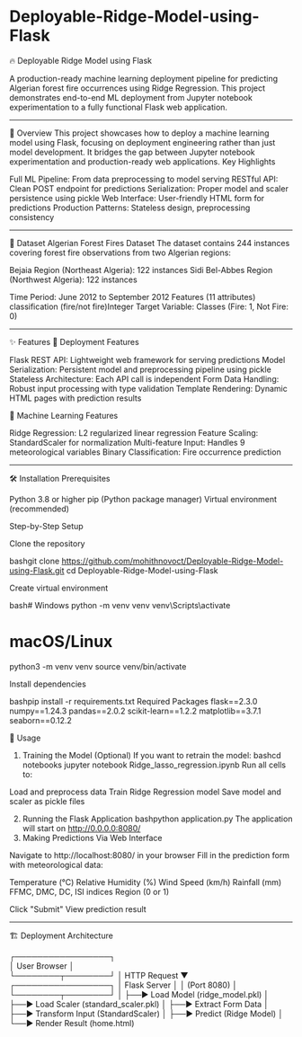 # Deployable-Ridge-Model-using-Flask

🔥 Deployable Ridge Model using Flask

A production-ready machine learning deployment pipeline for predicting Algerian forest fire occurrences using Ridge Regression. This project demonstrates end-to-end ML deployment from Jupyter notebook experimentation to a fully functional Flask web application.

_______________________________________________________________________________

🎯 Overview
This project showcases how to deploy a machine learning model using Flask, focusing on deployment engineering rather than just model development. It bridges the gap between Jupyter notebook experimentation and production-ready web applications.
Key Highlights

Full ML Pipeline: From data preprocessing to model serving
RESTful API: Clean POST endpoint for predictions
Serialization: Proper model and scaler persistence using pickle
Web Interface: User-friendly HTML form for predictions
Production Patterns: Stateless design, preprocessing consistency

_______________________________________________________________________________

🌲 Dataset
Algerian Forest Fires Dataset
The dataset contains 244 instances covering forest fire observations from two Algerian regions:

Bejaia Region (Northeast Algeria): 122 instances
Sidi Bel-Abbes Region (Northwest Algeria): 122 instances

Time Period: June 2012 to September 2012
Features (11 attributes)
classification (fire/not fire)Integer
Target Variable: Classes (Fire: 1, Not Fire: 0)

_______________________________________________________________________________

✨ Features
🚀 Deployment Features

Flask REST API: Lightweight web framework for serving predictions
Model Serialization: Persistent model and preprocessing pipeline using pickle
Stateless Architecture: Each API call is independent
Form Data Handling: Robust input processing with type validation
Template Rendering: Dynamic HTML pages with prediction results

🤖 Machine Learning Features

Ridge Regression: L2 regularized linear regression
Feature Scaling: StandardScaler for normalization
Multi-feature Input: Handles 9 meteorological variables
Binary Classification: Fire occurrence prediction

_______________________________________________________________________________

🛠️ Installation
Prerequisites

Python 3.8 or higher
pip (Python package manager)
Virtual environment (recommended)

Step-by-Step Setup

Clone the repository

bashgit clone https://github.com/mohithnovoct/Deployable-Ridge-Model-using-Flask.git
cd Deployable-Ridge-Model-using-Flask

Create virtual environment

bash# Windows
python -m venv venv
venv\Scripts\activate

# macOS/Linux
python3 -m venv venv
source venv/bin/activate

Install dependencies

bashpip install -r requirements.txt
Required Packages
flask==2.3.0
numpy==1.24.3
pandas==2.0.2
scikit-learn==1.2.2
matplotlib==3.7.1
seaborn==0.12.2

🚀 Usage
1. Training the Model (Optional)
If you want to retrain the model:
bashcd notebooks
jupyter notebook Ridge_lasso_regression.ipynb
Run all cells to:

Load and preprocess data
Train Ridge Regression model
Save model and scaler as pickle files

2. Running the Flask Application
bashpython application.py
The application will start on http://0.0.0.0:8080/
3. Making Predictions
Via Web Interface

Navigate to http://localhost:8080/ in your browser
Fill in the prediction form with meteorological data:

Temperature (°C)
Relative Humidity (%)
Wind Speed (km/h)
Rainfall (mm)
FFMC, DMC, DC, ISI indices
Region (0 or 1)


Click "Submit"
View prediction result

_______________________________________________________________________________

🏗️ Deployment Architecture  

┌─────────────────┐<br>
│   User Browser  │<br>
└────────┬────────┘
         │ HTTP Request
         ▼
┌─────────────────┐
│  Flask Server   │
│  (Port 8080)    │
└────────┬────────┘
         │
         ├──► Load Model (ridge_model.pkl)
         │
         ├──► Load Scaler (standard_scaler.pkl)
         │
         ├──► Extract Form Data
         │
         ├──► Transform Input (StandardScaler)
         │
         ├──► Predict (Ridge Model)
         │
         └──► Render Result (home.html)
